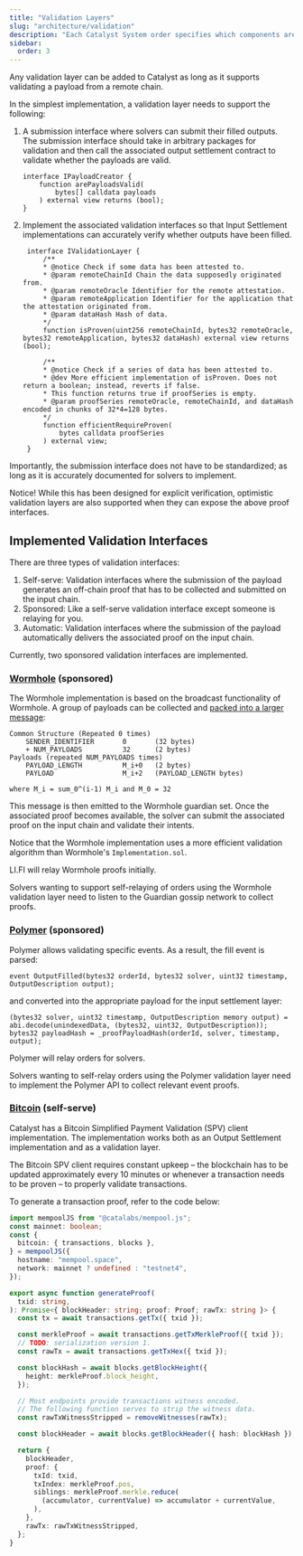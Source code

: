```yaml
---
title: "Validation Layers"
slug: "architecture/validation"
description: "Each Catalyst System order specifies which components are used for which aspects of the swap. Validation layers can be permissionlessly chosen by the issuer of an intent, and anyone can write a validation layer."
sidebar:
  order: 3
---
```


Any validation layer can be added to Catalyst as long as it supports validating a payload from a remote chain.

In the simplest implementation, a validation layer needs to support the following:

1. A submission interface where solvers can submit their filled outputs. The submission interface should take in arbitrary packages for validation and then call the associated output settlement contract to validate whether the payloads are valid.
    ```solidity
    interface IPayloadCreator {
        function arePayloadsValid(
            bytes[] calldata payloads
        ) external view returns (bool);
    }
    ```

2. Implement the associated validation interfaces so that Input Settlement implementations can accurately verify whether outputs have been filled.
   ```solidity
    interface IValidationLayer {
        /**
        * @notice Check if some data has been attested to.
        * @param remoteChainId Chain the data supposedly originated from.
        * @param remoteOracle Identifier for the remote attestation.
        * @param remoteApplication Identifier for the application that the attestation originated from.
        * @param dataHash Hash of data.
        */
        function isProven(uint256 remoteChainId, bytes32 remoteOracle, bytes32 remoteApplication, bytes32 dataHash) external view returns (bool);

        /**
        * @notice Check if a series of data has been attested to.
        * @dev More efficient implementation of isProven. Does not return a boolean; instead, reverts if false.
        * This function returns true if proofSeries is empty.
        * @param proofSeries remoteOracle, remoteChainId, and dataHash encoded in chunks of 32*4=128 bytes.
        */
        function efficientRequireProven(
            bytes calldata proofSeries
        ) external view;
    }
    ```

Importantly, the submission interface does not have to be standardized; as long as it is accurately documented for solvers to implement.

Notice! While this has been designed for explicit verification, optimistic validation layers are also supported when they can expose the above proof interfaces.

## Implemented Validation Interfaces

There are three types of validation interfaces:
1. Self-serve: Validation interfaces where the submission of the payload generates an off-chain proof that has to be collected and submitted on the input chain.
2. Sponsored: Like a self-serve validation interface except someone is relaying for you.
3. Automatic: Validation interfaces where the submission of the payload automatically delivers the associated proof on the input chain.

Currently, two sponsored validation interfaces are implemented.

### [Wormhole](https://github.com/catalystsystem/catalyst-intent/blob/main/src/oracles/wormhole/WormholeOracle.sol) (sponsored)

The Wormhole implementation is based on the broadcast functionality of Wormhole. A group of payloads can be collected and [packed into a larger message](https://github.com/catalystsystem/catalyst-intent/blob/fcdbdc6a77734ddc56be0e5de737f324cbba670d/src/libs/MessageEncodingLib.sol#L30-L44):

```solidity
Common Structure (Repeated 0 times)
    SENDER_IDENTIFIER       0       (32 bytes)
    + NUM_PAYLOADS          32      (2 bytes)
Payloads (repeated NUM_PAYLOADS times)
    PAYLOAD_LENGTH          M_i+0   (2 bytes)
    PAYLOAD                 M_i+2   (PAYLOAD_LENGTH bytes)

where M_i = sum_0^(i-1) M_i and M_0 = 32
```

This message is then emitted to the Wormhole guardian set. Once the associated proof becomes available, the solver can submit the associated proof on the input chain and validate their intents.

Notice that the Wormhole implementation uses a more efficient validation algorithm than Wormhole's `Implementation.sol`.

LI.FI will relay Wormhole proofs initially.

Solvers wanting to support self-relaying of orders using the Wormhole validation layer need to listen to the Guardian gossip network to collect proofs.

### [Polymer](https://github.com/catalystsystem/catalyst-intent/blob/main/src/oracles/polymer/PolymerOracle.sol) (sponsored)

Polymer allows validating specific events. As a result, the fill event is parsed:
```solidity
event OutputFilled(bytes32 orderId, bytes32 solver, uint32 timestamp, OutputDescription output);
```

and converted into the appropriate payload for the input settlement layer:
```solidity
(bytes32 solver, uint32 timestamp, OutputDescription memory output) = abi.decode(unindexedData, (bytes32, uint32, OutputDescription));
bytes32 payloadHash = _proofPayloadHash(orderId, solver, timestamp, output);
```

Polymer will relay orders for solvers.

Solvers wanting to self-relay orders using the Polymer validation layer need to implement the Polymer API to collect relevant event proofs.

### [Bitcoin](https://github.com/catalystsystem/catalyst-intent/blob/main/src/oracles/bitcoin/BitcoinOracle.sol) (self-serve)

Catalyst has a Bitcoin Simplified Payment Validation (SPV) client implementation. The implementation works both as an Output Settlement implementation and as a validation layer.

The Bitcoin SPV client requires constant upkeep – the blockchain has to be updated approximately every 10 minutes or whenever a transaction needs to be proven – to properly validate transactions.

To generate a transaction proof, refer to the code below:

```typescript
import mempoolJS from "@catalabs/mempool.js";
const mainnet: boolean;
const {
  bitcoin: { transactions, blocks },
} = mempoolJS({
  hostname: "mempool.space",
  network: mainnet ? undefined : "testnet4",
});

export async function generateProof(
  txid: string,
): Promise<{ blockHeader: string; proof: Proof; rawTx: string }> {
  const tx = await transactions.getTx({ txid });

  const merkleProof = await transactions.getTxMerkleProof({ txid });
  // TODO: serialization version 1.
  const rawTx = await transactions.getTxHex({ txid });

  const blockHash = await blocks.getBlockHeight({
    height: merkleProof.block_height,
  });

  // Most endpoints provide transactions witness encoded.
  // The following function serves to strip the witness data.
  const rawTxWitnessStripped = removeWitnesses(rawTx);

  const blockHeader = await blocks.getBlockHeader({ hash: blockHash });

  return {
    blockHeader,
    proof: {
      txId: txid,
      txIndex: merkleProof.pos,
      siblings: merkleProof.merkle.reduce(
        (accumulator, currentValue) => accumulator + currentValue,
      ),
    },
    rawTx: rawTxWitnessStripped,
  };
}
```